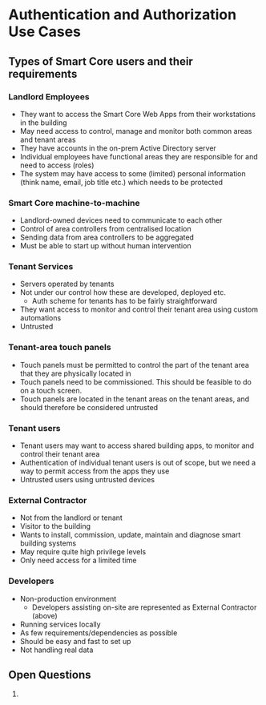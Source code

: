 Authentication and Authorization Use Cases
==========================================

## Types of Smart Core users and their requirements

### Landlord Employees
  - They want to access the Smart Core Web Apps from their workstations in the building
  - May need access to control, manage and monitor both common areas and tenant areas
  - They have accounts in the on-prem Active Directory server
  - Individual employees have functional areas they are responsible for and need to access (roles)
  - The system may have access to some (limited) personal information (think name, email, job title etc.)
    which needs to be protected

### Smart Core machine-to-machine
  - Landlord-owned devices need to communicate to each other
  - Control of area controllers from centralised location
  - Sending data from area controllers to be aggregated
  - Must be able to start up without human intervention

### Tenant Services
  - Servers operated by tenants
  - Not under our control how these are developed, deployed etc.
    - Auth scheme for tenants has to be fairly straightforward
  - They want access to monitor and control their tenant area using custom automations
  - Untrusted

### Tenant-area touch panels
  - Touch panels must be permitted to control the part of the tenant area that they are physically located in
  - Touch panels need to be commissioned. This should be feasible to do on a touch screen.
  - Touch panels are located in the tenant areas on the tenant areas, and should therefore be considered untrusted

### Tenant users 
  - Tenant users may want to access shared building apps, to monitor and control their tenant area
  - Authentication of individual tenant users is out of scope, but we need a way to permit access from the apps they use
  - Untrusted users using untrusted devices

### External Contractor
  - Not from the landlord or tenant
  - Visitor to the building
  - Wants to install, commission, update, maintain and diagnose smart building systems
  - May require quite high privilege levels
  - Only need access for a limited time

### Developers
  - Non-production environment
    - Developers assisting on-site are represented as External Contractor (above)
  - Running services locally
  - As few requirements/dependencies as possible
  - Should be easy and fast to set up
  - Not handling real data

## Open Questions

  1. 